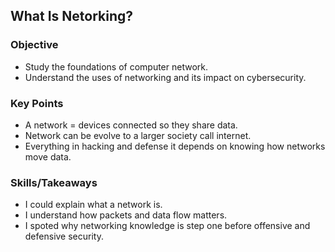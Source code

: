 ## What Is Netorking?

### Objective
- Study the foundations of computer network.
- Understand the uses of networking and its impact on cybersecurity.

### Key Points
- A network = devices connected so they share data.
- Network can be evolve to a larger society call internet.
- Everything in hacking and defense it depends on knowing how networks move data.

### Skills/Takeaways
- I could explain what a network is.
- I understand how packets and data flow matters.
- I spoted why networking knowledge is step one before offensive and defensive security. 


